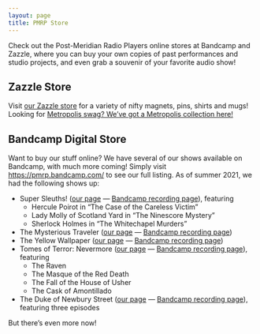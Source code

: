 ```yaml
---
layout: page
title: PMRP Store
---
```

Check out the Post-Meridian Radio Players online stores at Bandcamp and
Zazzle, where you can buy your own copies of past performances and studio
projects, and even grab a souvenir of your favorite audio show!

## Zazzle Store

Visit [our Zazzle store](http://www.zazzle.com/postmeridianradio)
for a variety of nifty magnets, pins, shirts and mugs! Looking
for [Metropolis swag? We’ve got a Metropolis collection
here!](https://www.zazzle.com/collections/metropolis-119378043986767251?rf=238994340218546455)

## Bandcamp Digital Store

Want to buy our stuff online? We have several of our shows available on
Bandcamp, with much more coming! Simply visit https://pmrp.bandcamp.com/
to see our full listing. As of summer 2021, we had the following shows up:

* Super Sleuths! ([our page](/events/srt14) — 
  [Bandcamp recording page](https://pmrp.bandcamp.com/album/super-sleuths)),
  featuring
  * Hercule Poirot in “The Case of the Careless Victim”
  * Lady Molly of Scotland Yard in “The Ninescore Mystery”
  * Sherlock Holmes in “The Whitechapel Murders”
* The Mysterious Traveler ([our page](/events/sas15) — 
  [Bandcamp recording
  page](https://pmrp.bandcamp.com/track/the-mysterious-traveler))
* The Yellow Wallpaper ([our page](/projects/yw) — 
  [Bandcamp recording
  page](https://pmrp.bandcamp.com/track/the-yellow-wallpaper))
* Tomes of Terror: Nevermore ([our page](/events/nevermore) — 
  [Bandcamp recording
  page](https://pmrp.bandcamp.com/album/tomes-of-terror-nevermore)),
  featuring
  * The Raven
  * The Masque of the Red Death
  * The Fall of the House of Usher
  * The Cask of Amontillado
* The Duke of Newbury Street ([our page](/projects/duke) — 
  [Bandcamp recording
  page](https://pmrp.bandcamp.com/album/the-duke-of-newbury-street)),
  featuring three episodes

But there’s even more now!
